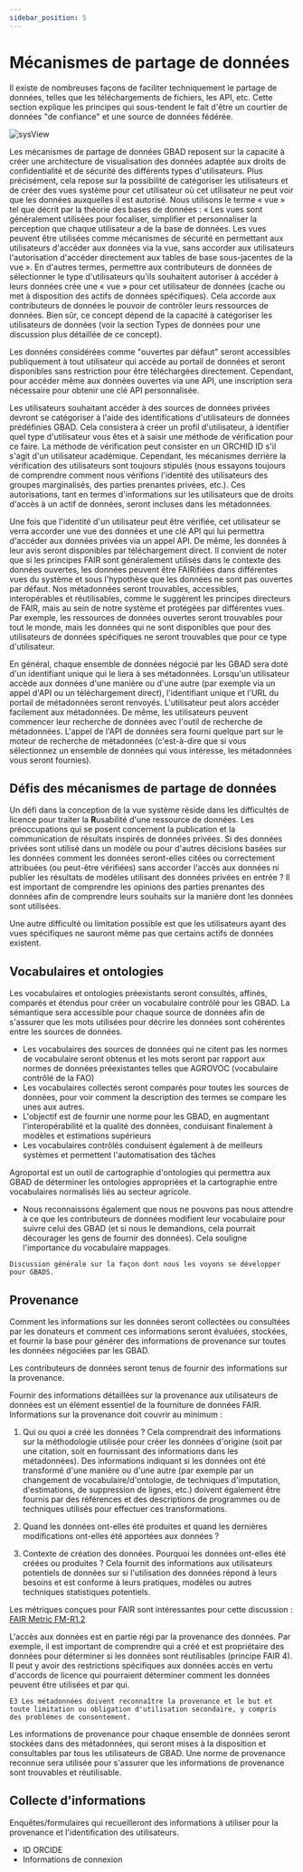 ```yaml
---
sidebar_position: 5
---
```

Mécanismes de partage de données
===========================

Il existe de nombreuses façons de faciliter techniquement le partage de données, telles que les téléchargements de fichiers, les API, etc. Cette section explique les principes qui sous-tendent le fait d'être un courtier de données "de confiance" et une source de données fédérée.

![sysView](http://gbadske.org/Documentation/DataGovernanceHandbook/_images/systemView.png)

Les mécanismes de partage de données GBAD reposent sur la capacité à créer une architecture de visualisation des données adaptée aux droits de confidentialité et de sécurité des différents types d'utilisateurs. Plus précisément, cela repose sur la possibilité de catégoriser les utilisateurs et de créer des vues système pour cet utilisateur où cet utilisateur ne peut voir que les données auxquelles il est autorisé. Nous utilisons le terme « vue » tel que décrit par la théorie des bases de données : « Les vues sont généralement utilisées pour focaliser, simplifier et personnaliser la perception que chaque utilisateur a de la base de données. Les vues peuvent être utilisées comme mécanismes de sécurité en permettant aux utilisateurs d'accéder aux données via la vue, sans accorder aux utilisateurs l'autorisation d'accéder directement aux tables de base sous-jacentes de la vue ». En d'autres termes, permettre aux contributeurs de données de sélectionner le type d'utilisateurs qu'ils souhaitent autoriser à accéder à leurs données crée une « vue » pour cet utilisateur de données (cache ou met à disposition des actifs de données spécifiques). Cela accorde aux contributeurs de données le pouvoir de contrôler leurs ressources de données. Bien sûr, ce concept dépend de la capacité à catégoriser les utilisateurs de données (voir la section Types de données pour une discussion plus détaillée de ce concept).

Les données considérées comme "ouvertes par défaut" seront accessibles publiquement à tout utilisateur qui accède au portail de données et seront disponibles sans restriction pour être téléchargées directement. Cependant, pour accéder même aux données ouvertes via une API, une inscription sera nécessaire pour obtenir une clé API personnalisée.

Les utilisateurs souhaitant accéder à des sources de données privées devront se catégoriser à l'aide des identifications d'utilisateurs de données prédéfinies GBAD. Cela consistera à créer un profil d'utilisateur, à identifier quel type d'utilisateur vous êtes et à saisir une méthode de vérification pour ce faire. La méthode de vérification peut consister en un ORCHID ID s'il s'agit d'un utilisateur académique. Cependant, les mécanismes derrière la vérification des utilisateurs sont toujours stipulés (nous essayons toujours de comprendre comment nous vérifions l'identité des utilisateurs des groupes marginalisés, des parties prenantes privées, etc.). Ces autorisations, tant en termes d'informations sur les utilisateurs que de droits d'accès à un actif de données, seront incluses dans les métadonnées.

Une fois que l'identité d'un utilisateur peut être vérifiée, cet utilisateur se verra accorder une vue des données et une clé API qui lui permettra d'accéder aux données privées via un appel API. De même, les données à leur avis seront disponibles par téléchargement direct. Il convient de noter que si les principes FAIR sont généralement utilisés dans le contexte des données ouvertes, les données peuvent être FAIRifiées dans différentes vues du système et sous l'hypothèse que les données ne sont pas ouvertes par défaut. Nos métadonnées seront trouvables, accessibles, interopérables et réutilisables, comme le suggèrent les principes directeurs de FAIR, mais au sein de notre système et protégées par différentes vues. Par exemple, les ressources de données ouvertes seront trouvables pour tout le monde, mais les données qui ne sont disponibles que pour des utilisateurs de données spécifiques ne seront trouvables que pour ce type d'utilisateur.

En général, chaque ensemble de données négocié par les GBAD sera doté d'un identifiant unique qui le liera à ses métadonnées. Lorsqu'un utilisateur accède aux données d'une manière ou d'une autre (par exemple via un appel d'API ou un téléchargement direct), l'identifiant unique et l'URL du portail de métadonnées seront renvoyés. L'utilisateur peut alors accéder facilement aux métadonnées. De même, les utilisateurs peuvent commencer leur recherche de données avec l'outil de recherche de métadonnées. L'appel de l'API de données sera fourni quelque part sur le moteur de recherche de métadonnées (c'est-à-dire que si vous sélectionnez un ensemble de données qui vous intéresse, les métadonnées vous seront fournies).


Défis des mécanismes de partage de données
-------------------------------------

Un défi dans la conception de la vue système réside dans les difficultés de licence pour traiter la **R**usabilité d'une ressource de données.
Les préoccupations qui se posent concernent la publication et la communication de résultats inspirés de données privées. Si des données privées sont
utilisé dans un modèle ou pour d'autres décisions basées sur les données comment les données seront-elles citées ou correctement attribuées (ou peut-être vérifiées)
sans accorder l'accès aux données ni publier les résultats de modèles utilisant des données privées en entrée ? Il est important de
comprendre les opinions des parties prenantes des données afin de comprendre leurs souhaits sur la manière dont les données sont utilisées.

Une autre difficulté ou limitation possible est que les utilisateurs ayant des vues spécifiques ne sauront même pas que certains actifs de données existent.

Vocabulaires et ontologies
---------------------------

Les vocabulaires et ontologies préexistants seront consultés, affinés, comparés et étendus pour créer un
vocabulaire contrôlé pour les GBAD. La sémantique sera accessible pour chaque source de données afin de s'assurer que les mots
utilisées pour décrire les données sont cohérentes entre les sources de données.

- Les vocabulaires des sources de données qui ne citent pas les normes de vocabulaire seront obtenus et les mots seront
par rapport aux normes de données préexistantes telles que AGROVOC (vocabulaire contrôlé de la FAO)
- Les vocabulaires collectés seront comparés pour toutes les sources de données, pour voir comment la description des termes se compare les unes aux autres.
- L'objectif est de fournir une norme pour les GBAD, en augmentant l'interopérabilité et la qualité des données, conduisant finalement à
modèles et estimations supérieurs
- Les vocabulaires contrôlés conduisent également à de meilleurs systèmes et permettent l'automatisation des tâches

Agroportal est un outil de cartographie d'ontologies qui permettra aux GBAD de déterminer les ontologies appropriées et la cartographie entre
vocabulaires normalisés liés au secteur agricole.
- Nous reconnaissons également que nous ne pouvons pas nous attendre à ce que les contributeurs de données modifient leur vocabulaire pour suivre celui des GBAD
(et si nous le demandions, cela pourrait décourager les gens de fournir des données). Cela souligne l'importance du vocabulaire
mappages.

```{avertissement} à ajouter
Discussion générale sur la façon dont nous les voyons se développer pour GBADS.
```

Provenance
----------

Comment les informations sur les données seront collectées ou consultées par les donateurs et comment ces informations seront évaluées, stockées,
et fournir la base pour générer des informations de provenance sur toutes les données négociées par les GBAD.

Les contributeurs de données seront tenus de fournir des informations sur la provenance.

Fournir des informations détaillées sur la provenance aux utilisateurs de données est un élément essentiel de la fourniture de données FAIR. Informations sur la provenance
doit couvrir au minimum :
1. Qui ou quoi a créé les données ? Cela comprendrait des informations sur la méthodologie utilisée pour créer les données d'origine
(soit par une citation, soit en fournissant des informations dans les métadonnées). Des informations indiquant si les données ont été
transformé d'une manière ou d'une autre (par exemple par un changement de vocabulaire/d'ontologie, de techniques d'imputation, d'estimations, de suppression de lignes, etc.)
doivent également être fournis par des références et des descriptions de programmes ou de techniques utilisés pour effectuer ces transformations.

2. Quand les données ont-elles été produites et quand les dernières modifications ont-elles été apportées aux données ?

3. Contexte de création des données. Pourquoi les données ont-elles été créées ou produites ? Cela fournit des informations aux utilisateurs potentiels de données sur
si l'utilisation des données répond à leurs besoins et est conforme à leurs pratiques, modèles ou autres techniques statistiques potentiels.

Les métriques conçues pour FAIR sont intéressantes pour cette discussion :
[FAIR Metric FM-R1.2](https://github.com/FAIRMetrics/Metrics/blob/master/Distributions/FM_R1.2.pdf)

L'accès aux données est en partie régi par la provenance des données. Par exemple, il est important de comprendre qui a créé et
est propriétaire des données pour déterminer si les données sont réutilisables (principe FAIR 4). Il peut y avoir des restrictions spécifiques aux données
accès en vertu d'accords de licence qui pourraient déterminer comment les données peuvent être utilisées et par qui.

```{remarque}
E3 Les métadonnées doivent reconnaître la provenance et le but et toute limitation ou obligation d'utilisation secondaire, y compris
des problèmes de consentement.
```

Les informations de provenance pour chaque ensemble de données seront stockées dans des métadonnées, qui seront mises à la disposition et consultables
par tous les utilisateurs de GBAD. Une norme de provenance reconnue sera utilisée pour s'assurer que les informations de provenance sont trouvables
et réutilisable.

Collecte d'informations
----------------------

Enquêtes/formulaires qui recueilleront des informations à utiliser pour la provenance et l'identification des utilisateurs.
- ID ORCIDE
- Informations de connexion

